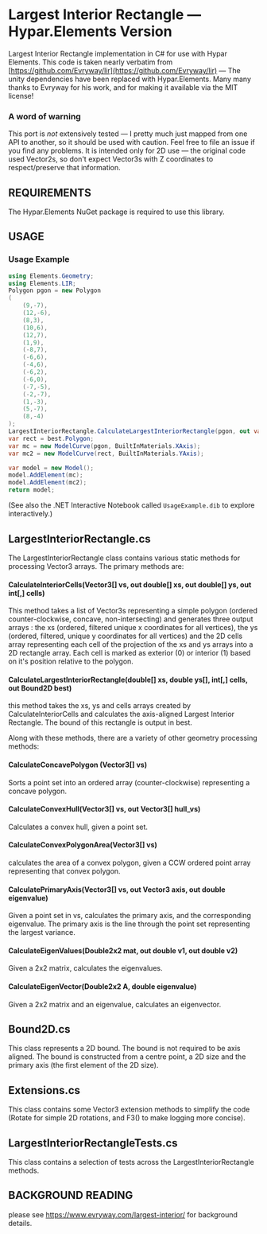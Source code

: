 # Largest Interior Rectangle — Hypar.Elements Version

Largest Interior Rectangle implementation in C# for use with Hypar Elements.
This code is taken nearly verbatim from [https://github.com/Evryway/lir](https://github.com/Evryway/lir) — The unity dependencies have been replaced with Hypar.Elements. Many many thanks to Evryway for his work, and for making it available via the MIT license! 

### A word of warning
This port is _not_ extensively tested — I pretty much just mapped from one API to another, so it should be used with caution. Feel free to file an issue if you find any problems. It is intended only for 2D use — the original code used Vector2s, so don't expect Vector3s with Z coordinates to respect/preserve that information.

## REQUIREMENTS

The Hypar.Elements NuGet package is required to use this library.
## USAGE

### Usage Example
```cs
using Elements.Geometry;
using Elements.LIR;
Polygon pgon = new Polygon
(
    (9,-7),
    (12,-6),
    (8,3),
    (10,6),
    (12,7),
    (1,9),
    (-8,7),
    (-6,6),
    (-4,6),
    (-6,2),
    (-6,0),
    (-7,-5),
    (-2,-7),
    (1,-3),
    (5,-7),
    (8,-4)
);
LargestInteriorRectangle.CalculateLargestInteriorRectangle(pgon, out var best);
var rect = best.Polygon;
var mc = new ModelCurve(pgon, BuiltInMaterials.XAxis);
var mc2 = new ModelCurve(rect, BuiltInMaterials.YAxis);

var model = new Model();
model.AddElement(mc);
model.AddElement(mc2);
return model;
```
(See also the .NET Interactive Notebook called `UsageExample.dib` to explore interactively.)



## LargestInteriorRectangle.cs

The LargestInteriorRectangle class contains various static methods for processing Vector3 arrays.
The primary methods are:

#### CalculateInteriorCells(Vector3[] vs, out double[] xs, out double[] ys, out int[,] cells)

This method takes a list of Vector3s representing a simple polygon (ordered counter-clockwise, concave, non-intersecting) and
generates three output arrays : the xs (ordered, filtered unique x coordinates for all vertices), the ys
(ordered, filtered, unique y coordinates for all vertices) and the 2D cells array representing each cell of the
projection of the xs and ys arrays into a 2D rectangle array. Each cell is marked as exterior (0) or interior
(1) based on it's position relative to the polygon.

#### CalculateLargestInteriorRectangle(double[] xs, double ys[], int[,] cells, out Bound2D best)

this method takes the xs, ys and cells arrays created by CalculateInteriorCells and calculates
the axis-aligned Largest Interior Rectangle. The bound of this rectangle is output in best.

Along with these methods, there are a variety of other geometry processing methods:

#### CalculateConcavePolygon (Vector3[] vs)

Sorts a point set into an ordered array (counter-clockwise) representing a concave polygon.

#### CalculateConvexHull(Vector3[] vs, out Vector3[] hull_vs)

Calculates a convex hull, given a point set.

#### CalculateConvexPolygonArea(Vector3[] vs)

calculates the area of a convex polygon, given a CCW ordered point array representing that convex polygon.

#### CalculatePrimaryAxis(Vector3[] vs, out Vector3 axis, out double eigenvalue)

Given a point set in vs, calculates the primary axis, and the corresponding eigenvalue.
The primary axis is the line through the point set representing the largest variance.

#### CalculateEigenValues(Double2x2 mat, out double v1, out double v2)

Given a 2x2 matrix, calculates the eigenvalues.

#### CalculateEigenVector(Double2x2 A, double eigenvalue)

Given a 2x2 matrix and an eigenvalue, calculates an eigenvector.

## Bound2D.cs

This class represents a 2D bound. The bound is not required to be axis aligned. The bound is
constructed from a centre point, a 2D size and the primary axis (the first element of the 2D size).

## Extensions.cs

This class contains some Vector3 extension methods to simplify the code (Rotate for simple
2D rotations, and F3() to make logging more concise).

## LargestInteriorRectangleTests.cs

This class contains a selection of tests across the LargestInteriorRectangle methods.

## BACKGROUND READING

please see https://www.evryway.com/largest-interior/ for background details.
